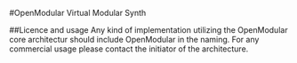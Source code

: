 #OpenModular
Virtual Modular Synth

##Licence and usage
Any kind of implementation utilizing the OpenModular core architectur should include OpenModular in the naming.
For any commercial usage please contact the initiator of the architecture.
